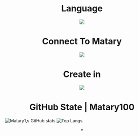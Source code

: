 <h1 align="center">
    Language 
</h1>

<p align="center">
  <a href="https://github.com/Matary1">
    <img src="https://skillicons.dev/icons?i=js,ts,react,next,vue,ps,c,cpp,cp,html,css,apple,sass,go,tailwind,markdown,prisma" />
  </a>
</p>
</h1>
<h1 align="center">
Connect To Matary
</h1>


<p align="center">
  <a href="https://github.com/Matary1">
    <img src="https://skillicons.dev/icons?i=figma,developer,discord,linkedin,instagram,twitter,gitlab,github" />
  </a>
</p>
    


<h1 align="center">
   Create in 
</h1>

<p align="center">
  <a href="https://github.com/Matary1">
    <img src="https://skillicons.dev/icons?i=vscode,visualstudio," />
  </a>  
    


<h1 align="center">
    GitHub State | Matary100
</h1>


![Matary1,s GitHub stats](https://github-readme-stats.vercel.app/api?username=Matary1&theme=-yellow&show_icons=true)
![Top Langs](https://github-readme-stats.vercel.app/api/top-langs/?username=Matary1&theme=galexy-yellow&layout=compact)


<div align="center">
 




    e
    
    

